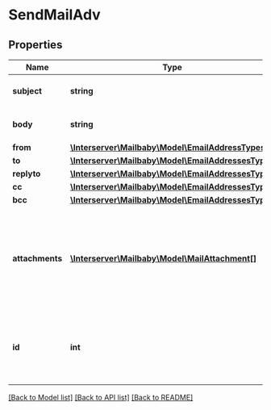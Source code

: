 # SendMailAdv

## Properties
Name | Type | Description | Notes
------------ | ------------- | ------------- | -------------
**subject** | **string** | The subject or title of the email | 
**body** | **string** | The main email contents. | 
**from** | [**\Interserver\Mailbaby\Model\EmailAddressTypes**](EmailAddressTypes.md) |  | 
**to** | [**\Interserver\Mailbaby\Model\EmailAddressesTypes**](EmailAddressesTypes.md) |  | 
**replyto** | [**\Interserver\Mailbaby\Model\EmailAddressesTypes**](EmailAddressesTypes.md) |  | [optional] 
**cc** | [**\Interserver\Mailbaby\Model\EmailAddressesTypes**](EmailAddressesTypes.md) |  | [optional] 
**bcc** | [**\Interserver\Mailbaby\Model\EmailAddressesTypes**](EmailAddressesTypes.md) |  | [optional] 
**attachments** | [**\Interserver\Mailbaby\Model\MailAttachment[]**](MailAttachment.md) | (optional) File attachments to include in the email.  The file contents must be base64 encoded! | [optional] 
**id** | **int** | (optional)  ID of the Mail order within our system to use as the Mail Account. | [optional] 

[[Back to Model list]](../../README.md#documentation-for-models) [[Back to API list]](../../README.md#documentation-for-api-endpoints) [[Back to README]](../../README.md)

